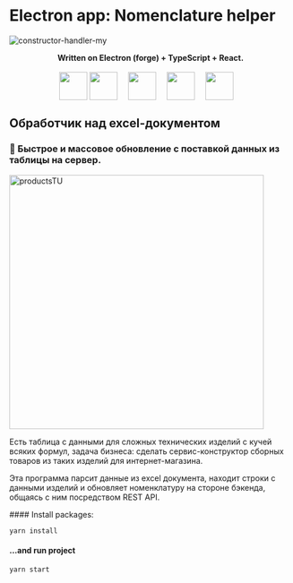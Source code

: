 # Electron app: Nomenclature helper

![constructor-handler-my](https://user-images.githubusercontent.com/6964795/201099035-56ce4834-ab13-445a-a2e7-2ff346a0132b.gif)


<p align="center">
  <b>Written on Electron (forge) + TypeScript + React.</b> <br /><br />
  <img align="center" width="50px" src="https://upload.wikimedia.org/wikipedia/commons/4/4c/Typescript_logo_2020.svg"
       alt="" />
  <img align="center" style="margin-right: 15px" height="50"
       src="https://upload.wikimedia.org/wikipedia/commons/thumb/9/91/Electron_Software_Framework_Logo.svg/1280px-Electron_Software_Framework_Logo.svg.png" />
  <img align="center" style="margin-right: 15px" height="50"
       src="https://upload.wikimedia.org/wikipedia/commons/thumb/d/d9/Node.js_logo.svg/1200px-Node.js_logo.svg.png" />
  <img align="center" style="margin-right: 15px"
       src="https://upload.wikimedia.org/wikipedia/commons/thumb/a/a7/React-icon.svg/1280px-React-icon.svg.png" alt=""
       height="50" />
  <img align="center" style="margin-right: 15px" width="50"
       src="https://upload.wikimedia.org/wikipedia/commons/thumb/9/96/Sass_Logo_Color.svg/1280px-Sass_Logo_Color.svg.png" />
</p>

## Обработчик над excel-документом
### 🚀 Быстрое и массовое обновление с поставкой данных из таблицы на сервер.

<img width="454" alt="productsTU" src="https://user-images.githubusercontent.com/6964795/201314789-5805a816-a73a-4024-8fca-13641bd01092.png">
<p>
    Есть таблица с данными для сложных технических изделий с кучей всяких формул, 
    задача бизнеса: сделать сервис-конструктор сборных товаров из таких изделий для
    интернет-магазина.
</p>
<p>
 Эта программа парсит данные из excel документа, находит строки с данными изделий
 и обновляет номенклатуру на стороне бэкенда, общаясь с ним посредством REST API.
</p>
#### Install packages:

```
yarn install
```

#### ...and run project

```
yarn start
```
